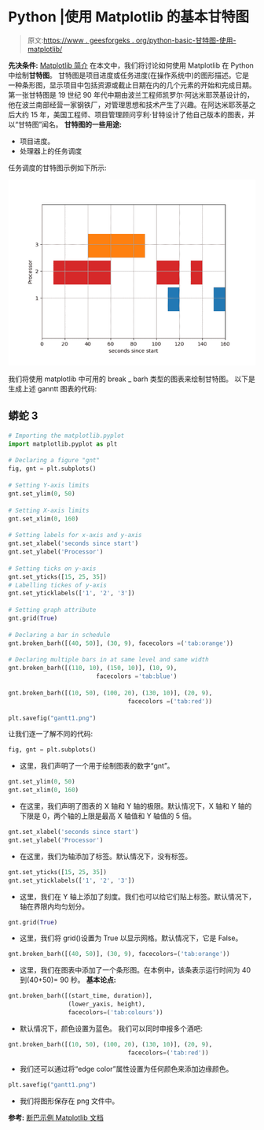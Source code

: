 # Python |使用 Matplotlib 的基本甘特图

> 原文:[https://www . geesforgeks . org/python-basic-甘特图-使用-matplotlib/](https://www.geeksforgeeks.org/python-basic-gantt-chart-using-matplotlib/)

**先决条件:** [Matplotlib 简介](https://www.geeksforgeeks.org/python-introduction-matplotlib/)
在本文中，我们将讨论如何使用 Matplotlib 在 Python 中绘制**甘特图**。
甘特图是项目进度或任务进度(在操作系统中)的图形描述。它是一种条形图，显示项目中包括资源或截止日期在内的几个元素的开始和完成日期。第一张甘特图是 19 世纪 90 年代中期由波兰工程师凯罗尔·阿达米耶茨基设计的，他在波兰南部经营一家钢铁厂，对管理思想和技术产生了兴趣。在阿达米耶茨基之后大约 15 年，美国工程师、项目管理顾问亨利·甘特设计了他自己版本的图表，并以“甘特图”闻名。
**甘特图的一些用途:**

*   项目进度。
*   处理器上的任务调度

任务调度的甘特图示例如下所示:

![](img/41905365b4bb563d8ea4a59b110da7e5.png)

我们将使用 matplotlib 中可用的 break _ barh 类型的图表来绘制甘特图。
以下是生成上述 ganntt 图表的代码:

## 蟒蛇 3

```py
# Importing the matplotlib.pyplot
import matplotlib.pyplot as plt

# Declaring a figure "gnt"
fig, gnt = plt.subplots()

# Setting Y-axis limits
gnt.set_ylim(0, 50)

# Setting X-axis limits
gnt.set_xlim(0, 160)

# Setting labels for x-axis and y-axis
gnt.set_xlabel('seconds since start')
gnt.set_ylabel('Processor')

# Setting ticks on y-axis
gnt.set_yticks([15, 25, 35])
# Labelling tickes of y-axis
gnt.set_yticklabels(['1', '2', '3'])

# Setting graph attribute
gnt.grid(True)

# Declaring a bar in schedule
gnt.broken_barh([(40, 50)], (30, 9), facecolors =('tab:orange'))

# Declaring multiple bars in at same level and same width
gnt.broken_barh([(110, 10), (150, 10)], (10, 9),
                         facecolors ='tab:blue')

gnt.broken_barh([(10, 50), (100, 20), (130, 10)], (20, 9),
                                  facecolors =('tab:red'))

plt.savefig("gantt1.png")
```

让我们逐一了解不同的代码:

```py
fig, gnt = plt.subplots()
```

*   这里，我们声明了一个用于绘制图表的数字“gnt”。

```py
gnt.set_ylim(0, 50)
gnt.set_xlim(0, 160)
```

*   在这里，我们声明了图表的 X 轴和 Y 轴的极限。默认情况下，X 轴和 Y 轴的下限是 0，两个轴的上限是最高 X 轴值和 Y 轴值的 5 倍。

```py
gnt.set_xlabel('seconds since start')
gnt.set_ylabel('Processor')
```

*   在这里，我们为轴添加了标签。默认情况下，没有标签。

```py
gnt.set_yticks([15, 25, 35])
gnt.set_yticklabels(['1', '2', '3'])
```

*   这里，我们在 Y 轴上添加了刻度。我们也可以给它们贴上标签。默认情况下，轴在界限内均匀划分。

```py
gnt.grid(True)
```

*   这里，我们将 grid()设置为 True 以显示网格。默认情况下，它是 False。

```py
gnt.broken_barh([(40, 50)], (30, 9), facecolors=('tab:orange'))
```

*   这里，我们在图表中添加了一个条形图。在本例中，该条表示运行时间为 40 到(40+50)= 90 秒。
    **基本论点:**

```py
gnt.broken_barh([(start_time, duration)],
                 (lower_yaxis, height),
                 facecolors=('tab:colours'))
```

*   默认情况下，颜色设置为蓝色。
    我们可以同时申报多个酒吧:

```py
gnt.broken_barh([(10, 50), (100, 20), (130, 10)], (20, 9),
                                  facecolors=('tab:red'))
```

*   我们还可以通过将“edge color”属性设置为任何颜色来添加边缘颜色。

```py
plt.savefig("gantt1.png")
```

*   我们将图形保存在 png 文件中。

**参考:** [断巴示例 Matplotlib 文档](https://matplotlib.org/gallery/lines_bars_and_markers/broken_barh.html#sphx-glr-gallery-lines-bars-and-markers-broken-barh-py)